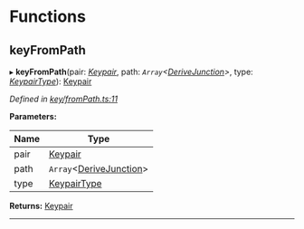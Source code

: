 

# Functions

<a id="keyfrompath"></a>

##  keyFromPath

▸ **keyFromPath**(pair: *[Keypair](_types_.md#keypair)*, path: *`Array`<[DeriveJunction](../classes/_key_derivejunction_.derivejunction.md)>*, type: *[KeypairType](_types_.md#keypairtype)*): [Keypair](_types_.md#keypair)

*Defined in [key/fromPath.ts:11](https://github.com/polkadot-js/common/blob/6907add/packages/util-crypto/src/key/fromPath.ts#L11)*

**Parameters:**

| Name | Type |
| ------ | ------ |
| pair | [Keypair](_types_.md#keypair) |
| path | `Array`<[DeriveJunction](../classes/_key_derivejunction_.derivejunction.md)> |
| type | [KeypairType](_types_.md#keypairtype) |

**Returns:** [Keypair](_types_.md#keypair)

___

